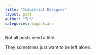 ```yaml
---
title: "Industrial Designer"
layout: post
author: "TLS"
categories: magickians
---
```


Not all posts need a title.

<!-- excerpt_separator -->

They sometimes just want to be left alone.